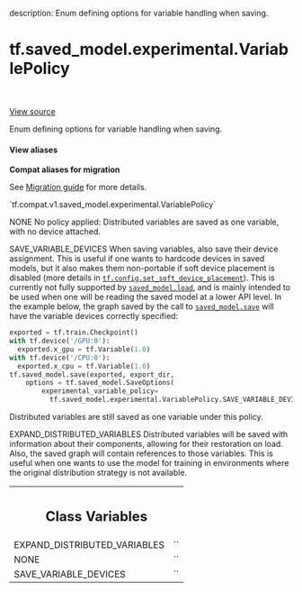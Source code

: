 description: Enum defining options for variable handling when saving.

<div itemscope itemtype="http://developers.google.com/ReferenceObject">
<meta itemprop="name" content="tf.saved_model.experimental.VariablePolicy" />
<meta itemprop="path" content="Stable" />
<meta itemprop="property" content="EXPAND_DISTRIBUTED_VARIABLES"/>
<meta itemprop="property" content="NONE"/>
<meta itemprop="property" content="SAVE_VARIABLE_DEVICES"/>
</div>

# tf.saved_model.experimental.VariablePolicy

<!-- Insert buttons and diff -->

<table class="tfo-notebook-buttons tfo-api nocontent" align="left">

</table>

<a target="_blank" class="external" href="/code/stable/tensorflow/python/saved_model/save_options.py">View source</a>



Enum defining options for variable handling when saving.

<section class="expandable">
  <h4 class="showalways">View aliases</h4>
  <p>
<b>Compat aliases for migration</b>
<p>See
<a href="https://www.tensorflow.org/guide/migrate">Migration guide</a> for
more details.</p>
<p>`tf.compat.v1.saved_model.experimental.VariablePolicy`</p>
</p>
</section>

<!-- Placeholder for "Used in" -->

NONE
  No policy applied: Distributed variables are saved as one variable, with no
  device attached.

SAVE_VARIABLE_DEVICES
  When saving variables, also save their device assignment.
  This is useful if one wants to hardcode devices in saved models, but it also
  makes them non-portable if soft device placement is disabled (more details
  in <a href="../../../tf/config/set_soft_device_placement.md"><code>tf.config.set_soft_device_placement</code></a>). This is currently not
  fully supported by <a href="../../../tf/saved_model/load.md"><code>saved_model.load</code></a>, and is mainly intended to be used
  when one will be reading the saved model at a lower API level. In the
  example below, the graph saved by the call to <a href="../../../tf/saved_model/save.md"><code>saved_model.save</code></a> will have
  the variable devices correctly specified:
  ```python
  exported = tf.train.Checkpoint()
  with tf.device('/GPU:0'):
    exported.x_gpu = tf.Variable(1.0)
  with tf.device('/CPU:0'):
    exported.x_cpu = tf.Variable(1.0)
  tf.saved_model.save(exported, export_dir,
      options = tf.saved_model.SaveOptions(
          experimental_variable_policy=
            tf.saved_model.experimental.VariablePolicy.SAVE_VARIABLE_DEVICES))
  ```
  Distributed variables are still saved as one variable under this policy.

EXPAND_DISTRIBUTED_VARIABLES
  Distributed variables will be saved with information about their components,
  allowing for their restoration on load. Also, the saved graph will contain
  references to those variables. This is useful when one wants to use the
  model for training in environments where the original distribution strategy
  is not available.



<!-- Tabular view -->
 <table class="responsive fixed orange">
<colgroup><col width="214px"><col></colgroup>
<tr><th colspan="2"><h2 class="add-link">Class Variables</h2></th></tr>

<tr>
<td>
EXPAND_DISTRIBUTED_VARIABLES<a id="EXPAND_DISTRIBUTED_VARIABLES"></a>
</td>
<td>
`<VariablePolicy.EXPAND_DISTRIBUTED_VARIABLES: 'expand_distributed_variables'>`
</td>
</tr><tr>
<td>
NONE<a id="NONE"></a>
</td>
<td>
`<VariablePolicy.NONE: None>`
</td>
</tr><tr>
<td>
SAVE_VARIABLE_DEVICES<a id="SAVE_VARIABLE_DEVICES"></a>
</td>
<td>
`<VariablePolicy.SAVE_VARIABLE_DEVICES: 'save_variable_devices'>`
</td>
</tr>
</table>

